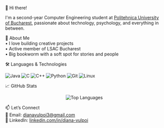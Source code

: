 👋 Hi there!

I'm a second-year Computer Engineering student at [Politehnica University of Bucharest](https://upb.ro), passionate about technology, psychology, and everything in between.  

🎀 About Me  
• I love building creative projects  
• Active member of LSAC Bucharest  
• Big bookworm with a soft spot for stories and people

🛠 Languages & Technologies  
<p>
  <img alt="Java" src="https://img.shields.io/badge/Java-%23ED8B00.svg?style=for-the-badge&logo=java&logoColor=white"/>
  <img alt="C" src="https://img.shields.io/badge/C-555555?style=for-the-badge&logo=c&logoColor=A8B9CC"/>
  <img alt="C++" src="https://img.shields.io/badge/C++-00599C?style=for-the-badge&logo=cplusplus&logoColor=white"/>
  <img alt="Python" src="https://img.shields.io/badge/Python-3670A0?style=for-the-badge&logo=python&logoColor=ffdd54"/>
  <img alt="Git" src="https://img.shields.io/badge/Git-F05032?style=for-the-badge&logo=git&logoColor=white"/>
  <img alt="Linux" src="https://img.shields.io/badge/Linux-FCC624?style=for-the-badge&logo=linux&logoColor=black"/>
</p>

📈 GitHub Stats  
<p align="center">
  <img src="https://github-readme-stats.vercel.app/api/top-langs/?username=dianav18&layout=compact&theme=radical" alt="Top Languages" />
</p>

📫 Let’s Connect  
💌 Email: dianavulpoi3@gmail.com  
🔗 LinkedIn: [linkedin.com/in/diana-vulpoi](https://www.linkedin.com/in/diana-vulpoi/)
